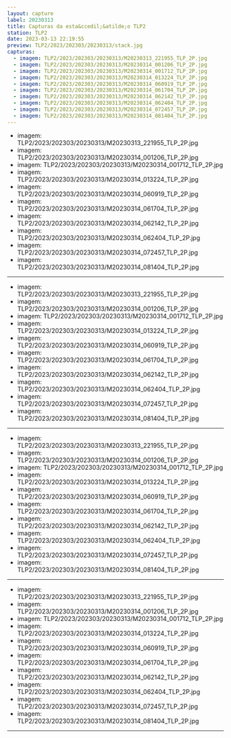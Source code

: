 ```yaml
---
layout: capture
label: 20230313
title: Capturas da esta&ccedil;&atilde;o TLP2
station: TLP2
date: 2023-03-13 22:19:55
preview: TLP2/2023/202303/20230313/stack.jpg
capturas:
  - imagem: TLP2/2023/202303/20230313/M20230313_221955_TLP_2P.jpg
  - imagem: TLP2/2023/202303/20230313/M20230314_001206_TLP_2P.jpg
  - imagem: TLP2/2023/202303/20230313/M20230314_001712_TLP_2P.jpg
  - imagem: TLP2/2023/202303/20230313/M20230314_013224_TLP_2P.jpg
  - imagem: TLP2/2023/202303/20230313/M20230314_060919_TLP_2P.jpg
  - imagem: TLP2/2023/202303/20230313/M20230314_061704_TLP_2P.jpg
  - imagem: TLP2/2023/202303/20230313/M20230314_062142_TLP_2P.jpg
  - imagem: TLP2/2023/202303/20230313/M20230314_062404_TLP_2P.jpg
  - imagem: TLP2/2023/202303/20230313/M20230314_072457_TLP_2P.jpg
  - imagem: TLP2/2023/202303/20230313/M20230314_081404_TLP_2P.jpg
---
```

  - imagem: TLP2/2023/202303/20230313/M20230313_221955_TLP_2P.jpg
  - imagem: TLP2/2023/202303/20230313/M20230314_001206_TLP_2P.jpg
  - imagem: TLP2/2023/202303/20230313/M20230314_001712_TLP_2P.jpg
  - imagem: TLP2/2023/202303/20230313/M20230314_013224_TLP_2P.jpg
  - imagem: TLP2/2023/202303/20230313/M20230314_060919_TLP_2P.jpg
  - imagem: TLP2/2023/202303/20230313/M20230314_061704_TLP_2P.jpg
  - imagem: TLP2/2023/202303/20230313/M20230314_062142_TLP_2P.jpg
  - imagem: TLP2/2023/202303/20230313/M20230314_062404_TLP_2P.jpg
  - imagem: TLP2/2023/202303/20230313/M20230314_072457_TLP_2P.jpg
  - imagem: TLP2/2023/202303/20230313/M20230314_081404_TLP_2P.jpg
---
  - imagem: TLP2/2023/202303/20230313/M20230313_221955_TLP_2P.jpg
  - imagem: TLP2/2023/202303/20230313/M20230314_001206_TLP_2P.jpg
  - imagem: TLP2/2023/202303/20230313/M20230314_001712_TLP_2P.jpg
  - imagem: TLP2/2023/202303/20230313/M20230314_013224_TLP_2P.jpg
  - imagem: TLP2/2023/202303/20230313/M20230314_060919_TLP_2P.jpg
  - imagem: TLP2/2023/202303/20230313/M20230314_061704_TLP_2P.jpg
  - imagem: TLP2/2023/202303/20230313/M20230314_062142_TLP_2P.jpg
  - imagem: TLP2/2023/202303/20230313/M20230314_062404_TLP_2P.jpg
  - imagem: TLP2/2023/202303/20230313/M20230314_072457_TLP_2P.jpg
  - imagem: TLP2/2023/202303/20230313/M20230314_081404_TLP_2P.jpg
---
  - imagem: TLP2/2023/202303/20230313/M20230313_221955_TLP_2P.jpg
  - imagem: TLP2/2023/202303/20230313/M20230314_001206_TLP_2P.jpg
  - imagem: TLP2/2023/202303/20230313/M20230314_001712_TLP_2P.jpg
  - imagem: TLP2/2023/202303/20230313/M20230314_013224_TLP_2P.jpg
  - imagem: TLP2/2023/202303/20230313/M20230314_060919_TLP_2P.jpg
  - imagem: TLP2/2023/202303/20230313/M20230314_061704_TLP_2P.jpg
  - imagem: TLP2/2023/202303/20230313/M20230314_062142_TLP_2P.jpg
  - imagem: TLP2/2023/202303/20230313/M20230314_062404_TLP_2P.jpg
  - imagem: TLP2/2023/202303/20230313/M20230314_072457_TLP_2P.jpg
  - imagem: TLP2/2023/202303/20230313/M20230314_081404_TLP_2P.jpg
---
  - imagem: TLP2/2023/202303/20230313/M20230313_221955_TLP_2P.jpg
  - imagem: TLP2/2023/202303/20230313/M20230314_001206_TLP_2P.jpg
  - imagem: TLP2/2023/202303/20230313/M20230314_001712_TLP_2P.jpg
  - imagem: TLP2/2023/202303/20230313/M20230314_013224_TLP_2P.jpg
  - imagem: TLP2/2023/202303/20230313/M20230314_060919_TLP_2P.jpg
  - imagem: TLP2/2023/202303/20230313/M20230314_061704_TLP_2P.jpg
  - imagem: TLP2/2023/202303/20230313/M20230314_062142_TLP_2P.jpg
  - imagem: TLP2/2023/202303/20230313/M20230314_062404_TLP_2P.jpg
  - imagem: TLP2/2023/202303/20230313/M20230314_072457_TLP_2P.jpg
  - imagem: TLP2/2023/202303/20230313/M20230314_081404_TLP_2P.jpg
---
